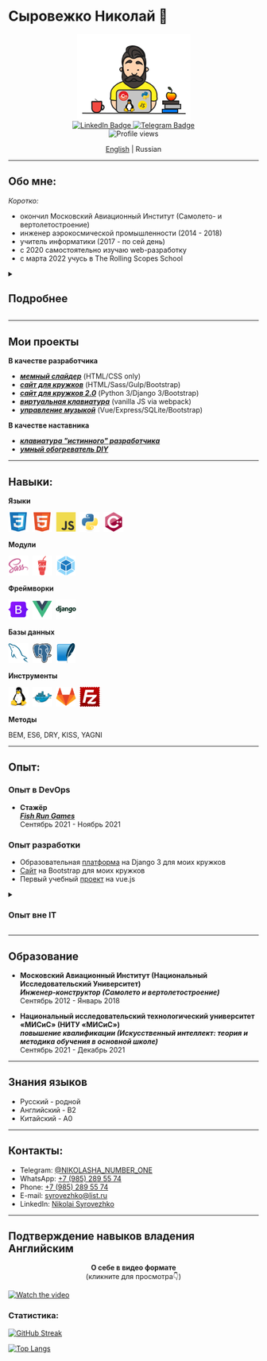 # Сыровежко Николай 👋

<div class="header" align="center">
	<img src="./syrovezhko.gif" alt="test" width="229">
	<div id="badges">
    <a href="https://www.linkedin.com/in/nikolai-syrovezhko">
      <img src="https://img.shields.io/badge/LinkedIn-blue?style=for-the-badge&logo=linkedin&logoColor=white" alt="LinkedIn Badge"/>
    </a>
    <a href="https://telegram.me/NIKOLASHA_NUMBER_ONE">
      <img src="https://img.shields.io/badge/Telegram-2CA5E0?style=for-the-badge&logo=telegram&logoColor=white" alt="Telegram Badge"/>
    </a>
  </div>
  <img src="https://komarev.com/ghpvc/?username=syrovezhko&style=flat-square&color=blue" alt="Profile views"/>
</div>

<p align="center"><a href="https://github.com/syrovezhko">English</a> | Russian</p>


---

## Обо мне:

*Коротко:*

- окончил Московский Авиационный Институт (Самолето- и вертолетостроение)
- инженер аэрокосмической промышленности (2014 - 2018)
- учитель информатики (2017 - по сей день)
- с 2020 самостоятельно изучаю web-разработку
- с марта 2022 учусь в The Rolling Scopes School

<details>
<summary>

## Подробнее

</summary>
Меня зовут Николай. Я junior frontend developer.

![Relative date](https://img.shields.io/date/761166000?label=%D0%AF%20%D1%80%D0%BE%D0%B4%D0%B8%D0%BB%D1%81%D1%8F&logo=%D0%BF%D1%80%D0%BE%D0%BB&style=plastic)

В 2018 г я закончил Московский Авиационный Институт по профессии инженер по самолето - и вертолетостроению. Я работал по профессии со студенчества. 

После 3х лет работы в промышленности сменил сферу деятельности, стал учителем. Сделать первые шаги в этом направлении меня пригласил научный руководитель.

Звучит странно, не так ли? Зачем нанимать инженера на роль учителя? Ответ прост - каждая московская школа нуждается в инженере с безумными идеями и способностью к преподаванию. Моя задача - придумать инженерный проект и реализовать его с командой школьников. 

Работа в школе дала мне возможность попробовать многие IT направления. Я изучил основы Python и C++.  Научился работать с Arduino и программировать микроконтроллеры через SPI-интерфейс. Попробовал себя в роли DevOps, FrontEND и BackEND разработчиков. Создавал [IoT](https://grabcad.com/library/convector-patriot-pt-c-15-x-v41-1), [hardware&software](https://github.com/syrovezhko/developer-keyboard)  проекты. Школа дала мне возможность выбрать то, что приносит максимум удовольствия. Да, это frontend. 

Я начал с того, что сделал сайт для своих кружков. Это был простой [многостраничник](https://syrovezhko.github.io/bootstrap_4_test) на Bootstrap с ручным обновлением данных. В разработке использовал SASS в связке с Gulp.

На текущий учебный год (2021-2022) я подготовил сайт с использованием Django 3. Я задумывал это как частный бизнес. Однако, проект провалился на старте из-за ошибок в  маркетинге. Тем не менее, вы все равно можете взглянуть на [проект](https://github.com/syrovezhko/platform).


По рекомендации знакомого синьер-разработчика [Владислава Хорева](https://www.linkedin.com/in/vladislav-khorev-63a84450) из Luxoft Russia, я начал осваивать Vue.js и сделал свое первое FullStack веб-приложение. Я использовал Vue.js, Express.js, SqLite DB. Как и с другими проектами, [можете взглянуть](https://syrovezhko.github.io/tab-tracker/client/dist).

Ранее я помогал ему с бекапом GitLab. Это была моя  DevOps-стажировка. Её целью были поднятие Ubuntu-сервера и развертывание на нем GitLab бекапа. Бекап был сделан в устаревшей 8.15.2 версии. Что бы его распаковать, необходимо было использовать версию GitLab не старше 9-ой. Это стало проблемой: на официальном сайте не было версии младше чем 13.12. Но я нашел выход из положения - Docker контейнер. Распаковав контейнер, я накатил бекап и начал обновлять систему шаг за шагом. Машина была в базовой конфигурации. Обновление заняло несколько дней. Под конец, я сделал бекап в последней версии GitLab и отправил его на Amazon облако.

Во время работы, мы приняли решение, что Gitea лучше подходит для задач хранения закрытых репозиториев. По этому, следующей задачей стало поднятие нового Ubuntu-сервера, установка и настройка Gitea, а так же миграция репозиториев из GitLab в Gitea. Это было гораздо проще: инструкции из официальной документации + [скрипт](https://github.com/h44z/gitlab_to_gitea) на python.

В итоге, я сделал бекап Gitea, как и в прошлый раз, закинул его на Amazon облако и снес обе системы. [Владислав](https://www.linkedin.com/in/vladislav-khorev-63a84450) удалил все машины и дал доступ к новой, где я уже по-нормальному установил Gitea и накатил бекап.

В тот момент наткнулся на  The Rolling Scopes School. Думаю, это лучшая возможность для моего самообразования. Проект улучшает и укрепляет мои знания день ото дня. Уверен, что готов к новым испытаниям и проектам

Вот такая история.

Спасибо за внимание!

</details>

---

## Мои проекты
**В качестве разработчика**
- ***[мемный слайдер](https://syrovezhko.github.io/cssMemSlider/cssMemSlider/index.html)*** (HTML/CSS only)
- ***[сайт для кружков](https://syrovezhko.github.io/bootstrap_4_test/)*** (HTML/Sass/Gulp/Bootstrap)
- ***[сайт для кружков 2.0](https://github.com/syrovezhko/platform)*** (Python 3/Django 3/Bootstrap)
- ***[виртуальная клавиатура](https://syrovezhko.github.io/virtual-keyboard/dist/)*** (vanilla JS via webpack)
- ***[управление музыкой](https://github.com/syrovezhko/tab-tracker)*** (Vue/Express/SQLite/Bootstrap)

**В качестве наставника**

- ***[клавиатура "истинного" разработчика](https://github.com/syrovezhko/developer-keyboard)***
- ***[умный обогреватель DIY](https://grabcad.com/library/convector-patriot-pt-c-15-x-v41-1)***

---

## Навыки:
**Языки**
<div>
<img src="https://raw.githubusercontent.com/devicons/devicon/2ae2a900d2f041da66e950e4d48052658d850630/icons/css3/css3-original.svg"  title="CSS3" alt="CSS" width="40" height="40"/>&nbsp;
<img src="https://github.com/devicons/devicon/blob/master/icons/html5/html5-original.svg" title="HTML5" alt="HTML" width="40" height="40"/>&nbsp;
<img src="https://github.com/devicons/devicon/blob/master/icons/javascript/javascript-original.svg" title="JavaScript" alt="JavaScript" width="40" height="40"/>&nbsp;
<img src="https://raw.githubusercontent.com/devicons/devicon/2ae2a900d2f041da66e950e4d48052658d850630/icons/python/python-original.svg" title="Python" alt="Python" width="40" height="40"/>&nbsp;
<img src="https://github.com/devicons/devicon/blob/master/icons/cplusplus/cplusplus-original.svg" title="cplusplus" alt="cplusplus" width="40" height="40"/>&nbsp;
</div>

**Модули**
<div>
<img src="https://github.com/devicons/devicon/blob/master/icons/sass/sass-original.svg" title="sass" alt="sass" width="40" height="40"/>&nbsp;
<img src="https://github.com/devicons/devicon/blob/master/icons/gulp/gulp-plain.svg" title="gulp" alt="gulp" width="40" height="40"/>&nbsp;
<img src="https://github.com/devicons/devicon/blob/master/icons/webpack/webpack-original.svg" title="webpack" alt="webpack" width="40" height="40"/>&nbsp;
</div>

**Фреймворки**

<div>
<img src="https://github.com/devicons/devicon/blob/master/icons/bootstrap/bootstrap-original.svg" title="bootstrap" alt="bootstrap" width="40" height="40"/>&nbsp;
<img src="https://github.com/devicons/devicon/blob/master/icons/vuejs/vuejs-original.svg" title="vuejs" alt="vuejs" width="40" height="40"/>&nbsp;
<img src="https://github.com/devicons/devicon/blob/master/icons/django/django-plain-wordmark.svg" title="django" alt="django" width="40" height="40"/>&nbsp;
</div>

**Базы данных**

<div>
<img src="https://github.com/devicons/devicon/blob/master/icons/mysql/mysql-original.svg" title="mysql" alt="mysql" width="40" height="40"/>&nbsp;
<img src="https://github.com/devicons/devicon/blob/master/icons/postgresql/postgresql-original.svg" title="postgresql" alt="postgresql" width="40" height="40"/>&nbsp;
<img src="https://github.com/devicons/devicon/blob/master/icons/sqlite/sqlite-original.svg" title="sqlite" alt="sqlite" width="40" height="40"/>&nbsp;
</div>

**Инструменты**

<div>
<img src="https://github.com/devicons/devicon/blob/master/icons/linux/linux-original.svg" title="linux" alt="linux" width="40" height="40"/>&nbsp;
<img src="https://github.com/devicons/devicon/blob/master/icons/docker/docker-original.svg" title="docker" alt="docker" width="40" height="40"/>&nbsp;
<img src="https://github.com/devicons/devicon/blob/master/icons/gitlab/gitlab-original.svg" title="gitlab" alt="gitlab" width="40" height="40"/>&nbsp;
<img src="https://github.com/devicons/devicon/blob/master/icons/filezilla/filezilla-plain.svg" title="filezilla" alt="filezilla" width="40" height="40"/>&nbsp;
</div>

**Методы**

BEM, ES6, DRY, KISS, YAGNI

---

## Опыт:

### Опыт в DevOps
* **Стажёр**  
***[Fish Run Games](https://www.linkedin.com/in/vladislav-khorev-63a84450)***  
Сентябрь 2021 - Ноябрь 2021

### Опыт разработки
* Образовательная [платформа](https://github.com/syrovezhko/platform) на Django 3 для моих кружков
* [Сайт](https://github.com/syrovezhko/bootstrap_4_test) на Bootstrap для моих кружков
* Первый учебный [проект](https://github.com/syrovezhko/tab-tracker) на vue.js

<details>
<summary>

### Опыт вне IT

</summary>

* **Преподаватель информатики и инженерного дела**  
***Школа №1288, Москва***  
Сентябрь 2019 - По сей день

* **Преподаватель робототехники**  
***ГБОУ ДО ЦДТ "Строгино"***  
Сентябрь 2017 - Сентябрь 2019

* **Инженер-конструктор**  
***Авиационный Комплекс им. С.В. Ильюшина***  
Ноябрь 2016 - Сентябрь 2018

* **Техник-конструктор**  
***RUSSIAN AIRCRAFT CORPORATION MiG***  
Dec 2014 - Ноябрь 2015

* **Техник-конструктор**  
***JSC “Saturn”***  
Июль 2014 - Август 2014

</details>

---

## Образование

* **Московский Авиационный Институт (Национальный Исследовательский Университет)**  
***Инженер-конструктор (Самолето и вертолетостроение)***  
Сентябрь 2012 - Январь 2018

* **Национальный исследовательский технологический университет «МИСиС»
(НИТУ «МИСиС»)**  
***повышение квалификации (Искусственный интеллект: теория и методика обучения в основной школе)***  
Сентябрь 2021 - Декабрь 2021

---

## Знания языков

* Русский - родной
* Английский - B2
* Китайский - A0

---

## Контакты:
* Telegram: [@NIKOLASHA_NUMBER_ONE](https://t.me/NIKOLASHA_NUMBER_ONE)
* WhatsApp: [+7 (985) 289 55 74](https://wa.me/79852895574)
* Phone: [+7 (985) 289 55 74](tel:+79852895574)
* E-mail: [syrovezhko@list.ru](mailto:syrovezhko@list.ru)
* LinkedIn: [Nikolai Syrovezhko](https://www.linkedin.com/in/nikolai-syrovezhko/)

---

## Подтверждение навыков владения Английским

<p align="center"><b>О себе в видео формате</b><br>(кликните для просмотра👇)</p>

[![Watch the video](https://img.youtube.com/vi/f7AcK2fRkig/maxresdefault.jpg)](https://youtu.be/f7AcK2fRkig)

### Статистика:


[![GitHub Streak](http://github-readme-streak-stats.herokuapp.com?user=syrovezhko&theme=dark&background=000000)](https://git.io/streak-stats)

[![Top Langs](https://github-readme-stats.vercel.app/api/top-langs/?username=syrovezhko&layout=compact&theme=vision-friendly-dark)](https://github.com/anuraghazra/github-readme-stats)